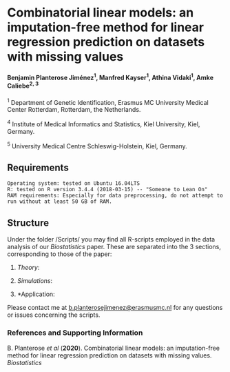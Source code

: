 # Combinatorial linear models: an imputation-free method for linear regression prediction on datasets with missing values 

#### Benjamin Planterose Jiménez<sup>1</sup>, Manfred Kayser<sup>1</sup>, Athina Vidaki<sup>1</sup>, Amke Caliebe<sup>2, 3</sup>

<sup>1</sup> Department of Genetic Identification, Erasmus MC University Medical Center Rotterdam, Rotterdam, the Netherlands.

<sup>4</sup> Institute of Medical Informatics and Statistics, Kiel University, Kiel, Germany.

<sup>5</sup> University Medical Centre Schleswig-Holstein, Kiel, Germany.


## Requirements

    Operating system: tested on Ubuntu 16.04LTS
    R: tested on R version 3.4.4 (2018-03-15) -- "Someone to Lean On"
    RAM requirements: Especially for data preprocessing, do not attempt to run without at least 50 GB of RAM.


## Structure

Under the folder /Scripts/ you may find all  R-scripts employed in the data analysis of our *Biostatistics* paper. These are separated into the 3 sections, corresponding to those of the paper:

  1) *Theory*: 
  
  2) *Simulations*: 
  
  3) *Application: 
  


Please contact me at b.planterosejimenez@erasmusmc.nl for any questions or issues concerning the scripts.

### References and Supporting Information
B. Planterose *et al* (**2020**). Combinatorial linear models: an imputation-free method for linear regression prediction on datasets with missing values. *Biostatistics*





